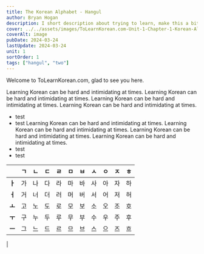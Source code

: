 ```yaml
---
title: The Korean Alphabet - Hangul
author: Bryan Hogan
description: I short description about trying to learn, make this a bit longer
cover: ../../assets/images/ToLearnKorean.com-Unit-1-Chapter-1-Korean-Alphabet-Cover.png
coverAlt: image
pubDate: 2024-03-24
lastUpdate: 2024-03-24
unit: 1
sortOrder: 1
tags: ["hangul", "two"]
---
```


Welcome to ToLearnKorean.com, glad to see you here.

Learning Korean can be hard and intimidating at times. Learning Korean can be hard and intimidating at times. Learning Korean can be hard and intimidating at times. Learning Korean can be hard and intimidating at times.

- test
- test Learning Korean can be hard and intimidating at times. Learning Korean can be hard and intimidating at times. Learning Korean can be hard and intimidating at times. Learning Korean can be hard and intimidating at times.
- test
- test

|     | **ㄱ**   | **ㄴ**   | **ㄷ**   | **ㄹ**   | **ㅁ**   | **ㅂ**   | **ㅅ**   | **ㅇ**   | **ㅈ**   | **ㅎ**   |
| --- | --- | --- | --- | --- | --- | --- | --- | --- | --- | --- |
| **ㅏ**   | 가   | 나   | 다   | 라   | 마   | 바   | 사   | 아   | 자   | 하   |
| **ㅓ**   | 거   | 너   | 더   | 러   | 머   | 버   | 서   | 어   | 저   | 허   |
| **ㅗ**   | 고   | 노   | 도   | 로   | 모   | 보   | 소   | 오   | 조   | 호   |
| **ㅜ**   | 구   | 누   | 두   | 루   | 무   | 부   | 수   | 우   | 주   | 후   |
| **ㅡ**   | 그   | 느   | 드   | 르   | 므   | 브   | 스   | 으   | 즈   | 흐   |
| 